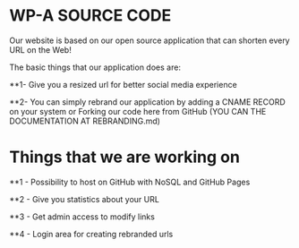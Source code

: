 WP-A SOURCE CODE
===============================

Our website is based on our open source application that can shorten every URL on the Web!


The basic things that our application does are:

**1- Give you a resized url for better social media experience

**2- You can simply rebrand our application by adding a CNAME RECORD on your system or Forking our code here from GitHub (YOU CAN THE DOCUMENTATION AT REBRANDING.md)

Things that we are working on
=============================
**1 - Possibility to host on GitHub with NoSQL and GitHub Pages

**2 - Give you statistics about your URL

**3 - Get admin access to modify links

**4 - Login area for creating rebranded urls 
